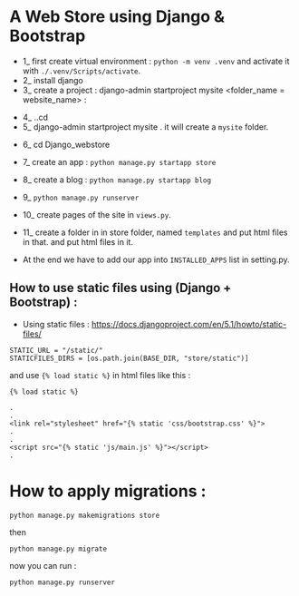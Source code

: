 # A Web Store using Django & Bootstrap


+ 1_ first create virtual environment : `python -m venv .venv` and activate it with `./.venv/Scripts/activate`.
+ 2_ install django 
+ 3_ create a project : django-admin startproject mysite <folder_name = website_name> :
-  4_ ..cd
-  5_ django-admin startproject mysite .
it will create a `mysite` folder.
+ 6_ cd Django_webstore
+ 7_ create an app : `python manage.py startapp store`
+ 8_ create a blog : `python manage.py startapp blog`
+ 9_ `python manage.py runserver`

+ 10_ create pages of the site in `views.py`.
+ 11_ create a folder in in store folder, named `templates` and put html files in that. and put html files in it.

+ At the end we have to add our app into `INSTALLED_APPS` list in setting.py.


## How to use static files using (Django + Bootstrap) :
+ Using static files : https://docs.djangoproject.com/en/5.1/howto/static-files/ 
```
STATIC_URL = "/static/"
STATICFILES_DIRS = [os.path.join(BASE_DIR, "store/static")] 
```
and use `{% load static %}` in html files like this :
```
{% load static %}

.
.
<link rel="stylesheet" href="{% static 'css/bootstrap.css' %}">
.
.
<script src="{% static 'js/main.js' %}"></script>
. 
```


# How to apply migrations :
```
python manage.py makemigrations store
```
then
```
python manage.py migrate
```
now you can run :
```
python manage.py runserver
```